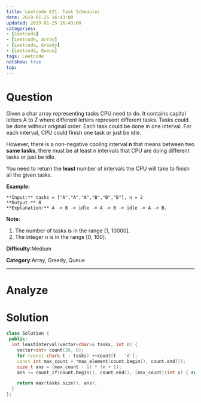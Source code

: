 ```yaml
---
title: Leetcode 621. Task Scheduler
date: 2019-01-25 16:43:00
updated: 2019-01-25 16:43:00
categories: 
- [Leetcode]
- [Leetcode, Array]
- [Leetcode, Greedy]
- [Leetcode, Queue]
tags: Leetcode
notshow: true
top:
---
```


# Question

Given a char array representing tasks CPU need to do. It contains capital letters A to Z where different letters represent different tasks. Tasks could be done without original order. Each task could be done in one interval. For each interval, CPU could finish one task or just be idle.

However, there is a non-negative cooling interval  **n**  that means between two  **same tasks**, there must be at least n intervals that CPU are doing different tasks or just be idle.

You need to return the  **least**  number of intervals the CPU will take to finish all the given tasks.

**Example:**

```
**Input:** tasks = ["A","A","A","B","B","B"], n = 2
**Output:** 8
**Explanation:** A -> B -> idle -> A -> B -> idle -> A -> B.
```

**Note:**

1. The number of tasks is in the range [1, 10000].
2. The integer n is in the range [0, 100].

**Difficulty**:Medium

**Category**:Array, Greedy, Queue

<!-- more -->

------------

# Analyze

# Solution

<!-- TODO: You need to know why they need to add the other number of max_count -->
```cpp
class Solution {
 public:
  int leastInterval(vector<char>& tasks, int n) {
    vector<int> count(26, 0);
    for (const char& t : tasks) ++count[t - 'A'];
    const int max_count = *max_element(count.begin(), count.end());
    size_t ans = (max_count - 1) * (n + 1);
    ans += count_if(count.begin(), count.end(), [max_count](int x) { return x == max_count; });

    return max(tasks.size(), ans);
  }
};
```


